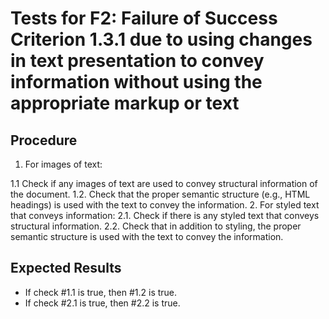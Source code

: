 # Tests for F2: Failure of Success Criterion 1.3.1 due to using changes in text presentation to convey information without using the appropriate markup or text

## Procedure

1. For images of text:

 1.1 Check if any images of text are used to convey structural information of the document.
 1.2. Check that the proper semantic structure (e.g., HTML headings) is used with the text to convey the information.
2. For styled text that conveys information:
 2.1. Check if there is any styled text that conveys structural information.
 2.2. Check that in addition to styling, the proper semantic structure is used with the text to convey the information.

## Expected Results

- If check #1.1 is true, then #1.2 is true.
- If check #2.1 is true, then #2.2 is true.
